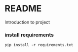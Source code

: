 # README #

Introduction to project

### install requirements ###
```shell
pip install -r requirements.txt

```
